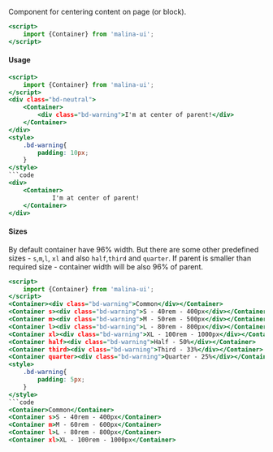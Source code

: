 Component for centering content on page (or block).

```htm
<script>
    import {Container} from 'malina-ui';
</script>
```
#### Usage

```htm example
<script>
    import {Container} from 'malina-ui';
</script>
<div class="bd-neutral">
    <Container>
        <div class="bd-warning">I'm at center of parent!</div>
    </Container>
</div>
<style>
    .bd-warning{
        padding: 10px;
    }
</style>
```code
<div>
    <Container>
            I'm at center of parent!
    </Container>
</div>
```

#### Sizes

By default container have 96% width. But there are some other predefined sizes - `s`,`m`,`l`, `xl` and also `half`,`third` and `quarter`. If parent is smaller than required size - container width will be also 96% of parent.

```htm example
<script>
    import {Container} from 'malina-ui';
</script>
<Container><div class="bd-warning">Common</div></Container>
<Container s><div class="bd-warning">S - 40rem - 400px</div></Container>
<Container m><div class="bd-warning">M - 50rem - 500px</div></Container>
<Container l><div class="bd-warning">L - 80rem - 800px</div></Container>
<Container xl><div class="bd-warning">XL - 100rem - 1000px</div></Container>
<Container half><div class="bd-warning">Half - 50%</div></Container>
<Container third><div class="bd-warning">Third - 33%</div></Container>
<Container quarter><div class="bd-warning">Quarter - 25%</div></Container>
<style>
    .bd-warning{
        padding: 5px;
    }
</style>
```code
<Container>Common</Container>
<Container s>S - 40rem - 400px</Container>
<Container m>M - 60rem - 600px</Container>
<Container l>L - 80rem - 800px</Container>
<Container xl>XL - 100rem - 1000px</Container>
```